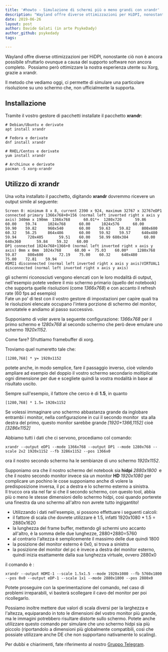 ```yaml
---
title: '#howto - Simulazione di schermi più o meno grandi con xrandr'
description: "Wayland offre diverse ottimizzazioni per HiDPI, nonostante ciò non è ancora possibile sfruttarlo ovunque a c.."
date: 2019-06-26
layout: post
author: Davide Galati (in arte PsykeDady)
author_github: psykedady
tags:

---
```

Wayland offre diverse ottimizzazioni per HiDPI, nonostante ciò non è ancora possibile sfruttarlo ovunque a causa del supporto software non ancora completo.  Possiamo però ottimizzare la nostra esperienza utente su Xorg, grazie a xrandr.

Il metodo che vediamo oggi, ci permette di simulare una particolare risoluzione su uno schermo che, non ufficialmente la supporta.

## Installazione

Tramite il vostro gestore di pacchetti installate il pacchetto **xrandr**:

    # Debian/Ubuntu e derivate
    apt install xrandr

    # Fedora e derivate
    dnf install xrandr

    # RHEL/Centos e derivate
    yum install xrandr

    # ArchLinux e derivate
    pacman -S xorg-xrandr

## Utilizzo di xrandr

Una volta installato il pacchetto, digitando **xrandr** dovremmo ricevere un output simile al seguente:

    Screen 0: minimum 8 x 8, current 2390 x 924, maximum 32767 x 32767eDP1 connected primary 1366x768+0+156 (normal left inverted right x axis y axis) 340mm x 190mm  1366x768      60.01*+  1280x720      59.86    60.00    59.74     1024x768      60.00     1024x576      60.00    59.90    59.82     960x540       60.00    59.63    59.82     800x600       60.32    56.25     864x486       60.00    59.92    59.57     640x480       59.94     720x405       59.51    60.00    58.99 680x384       60.00     640x360       59.84    59.32    60.00   
    DP1 connected 1024x768+1366+0 (normal left inverted right x axis y axis) 0mm x 0mm  1024x768      60.00 +  75.03    60.00*    1280x768      59.87     800x600       72.19    75.00    60.32     640x480       75.00    72.81    59.94   
    HDMI1 disconnected (normal left inverted right x axis y axis)VIRTUAL1 disconnected (normal left inverted right x axis y axis)

gli schermi riconosciuti vengono elencati con le loro modalità di output, nell'esempio potete vedere il mio schermo primario (quello del notebook) che supporta quelle risoluzioni (come _1366x768_) e con accanto il refresh rate (60 fps ad esempio)  
Fate un po' di test con il vostro gestore di impostazioni per capire quali tra le risoluzioni elencate occupano l'intera porzione di schermo del monitor, annotatele e andiamo al passo successivo.

Supponiamo di voler avere la seguente configurazione: _1366x768_ per il primo schermo e _1280x768_ al secondo schermo che però deve emulare uno schermo _1920x1152_.

Come fare? Sfruttiamo framebuffer di xorg.

Troviamo quel numeretto tale che:

    [1280,768] * y= 1920x1152

potete anche, in modo semplice, fare il passaggio inverso, cioè volendo ampliare ad esempio del doppio il vostro schermo secondario moltiplicate ogni dimensione per due e scegliete quindi la vostra modalità in base al risultato uscito.

Sempre sull'esempio, il fattore che cerco è di **1.5**, in quanto

    [1280,768] * 1.5= 1920x1152

Se volessi immaginare uno schermo abbastanza grande da inglobare entrambi i monitor, nella configurazione in cui il secondo monitor  sta alla destra del primo, questo monitor sarebbe grande _[1920+1366,1152]_ cioè _[3286x1152]_

Abbiamo tutti i dati che ci servono, procediamo col comando:

    xrandr --output eDP1 --mode 1366x768 --output DP1 --mode 1280x768 --scale 2x2 1920x1152 --fb 3286x1152 --pos 1366x0

ora il nostro secondo schermo ha le sembianze di uno schermo _1920x1152_.

Supponiamo ora che il nostro schermo del notebook sia **hidpi** _2880x1800_  e che il nostro secondo monitor invece sia un monitor **HD** _1920x1080_ per complicare un pochino le cose supponiamo anche di volere la predisposizione inversa, il pc a destra e lo schermo esterno a sinistra.   
Il trucco ora sta nel far si che il secondo schermo, con questo tool, abbia più o meno le stesse dimensioni dello schermo hidpi, così quando porterete una finestra da uno schermo all'altro non avrete tutto ingigantito!

*   Utilizzando i dati nell'esempio, si possono effettuare i seguenti calcoli:
*   il fattore di scala che dovrete utilizzare è 1.5, infatti 1920x1080 * 1.5 = 2880x1620
*   la lunghezza del frame buffer, mettendo gli schermi uno accanto all'altro, è la somma delle due lunghezze, 2880+2880=5760
*   al contrario l'altezza è semplicemente il massimo delle due quindi 1800
*   la posizione del monitor esterno è 0x0, si trova a sinistra
*   la posizione del monitor del pc è invece a destra del monitor esterno, quindi inizia esattamente dalla sua lunghezza virtuale, ovvero 2880x0

il comando è :

    xrandr --output HDMI-1 --scale 1.5x1.5 --mode 1920x1080 --fb 5760x1800 --pos 0x0 --output eDP-1 --scale 1x1 --mode 2880x1800 --pos 2880x0

Potete proseguire con la sperimentazione del comando, nel caso di problemi irreparabili, vi basterà scollegare il cavo del monitor per poi ricollegarlo.

Possiamo inoltre mettere due valori di scala diversi per la larghezza e l'altezza, equiparando in toto le dimensioni del vostro monitor più grande, ma le immagini potrebbero risultare distorte sullo schermo. Potete anche utilizzare questo comando per simulare che uno schermo hidpi sia più piccolo (riportandolo a dimensioni più globalmente compatibili, così che possiate utilizzare anche DE che non supportano nativamente lo scaling).

Per dubbi e chiarimenti, fate riferimento al nostro [Gruppo Telegram](https://t.me/gentedilinux).